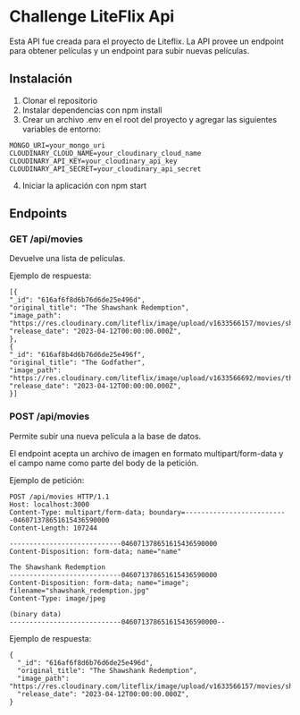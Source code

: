 
# Challenge LiteFlix Api

Esta API fue creada para el proyecto de Liteflix. La API provee un endpoint para obtener películas y un endpoint para subir nuevas películas.

## Instalación 

  1. Clonar el repositorio
  2. Instalar dependencias con npm install
  3. Crear un archivo .env en el root del proyecto y agregar las siguientes variables de entorno:

```
MONGO_URI=your_mongo_uri
CLOUDINARY_CLOUD_NAME=your_cloudinary_cloud_name
CLOUDINARY_API_KEY=your_cloudinary_api_key
CLOUDINARY_API_SECRET=your_cloudinary_api_secret
```

4. Iniciar la aplicación con npm start

## Endpoints

### GET /api/movies

Devuelve una lista de películas.

Ejemplo de respuesta:

```
[{   
"_id": "616af6f8d6b76d6de25e496d",    
"original_title": "The Shawshank Redemption", 
"image_path": "https://res.cloudinary.com/liteflix/image/upload/v1633566157/movies/shawshank_redemption.jpg",
"release_date": "2023-04-12T00:00:00.000Z",
},
{
"_id": "616af8b4d6b76d6de25e496f",
"original_title": "The Godfather",
"image_path": "https://res.cloudinary.com/liteflix/image/upload/v1633566692/movies/the_godfather.jpg",
"release_date": "2023-04-12T00:00:00.000Z",
}]

```

### POST /api/movies

Permite subir una nueva película a la base de datos.

El endpoint acepta un archivo de imagen en formato multipart/form-data y el campo name como parte del body de la petición.

Ejemplo de petición:

```
POST /api/movies HTTP/1.1
Host: localhost:3000
Content-Type: multipart/form-data; boundary=--------------------------046071378651615436590000
Content-Length: 107244

----------------------------046071378651615436590000
Content-Disposition: form-data; name="name"

The Shawshank Redemption
----------------------------046071378651615436590000
Content-Disposition: form-data; name="image"; filename="shawshank_redemption.jpg"
Content-Type: image/jpeg

(binary data)
----------------------------046071378651615436590000--
```

Ejemplo de respuesta:

```
{
  "_id": "616af6f8d6b76d6de25e496d",
  "original_title": "The Shawshank Redemption",
  "image_path": "https://res.cloudinary.com/liteflix/image/upload/v1633566157/movies/shawshank_redemption.jpg",
  "release_date": "2023-04-12T00:00:00.000Z",
}

```
